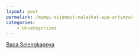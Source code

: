 ```yaml
---
layout: post
permalink: /mimpi-dijemput-malaikat-apa-artinya/
categories:
    - Uncategorized
---
```


[Baca Selengkapnya](/08)